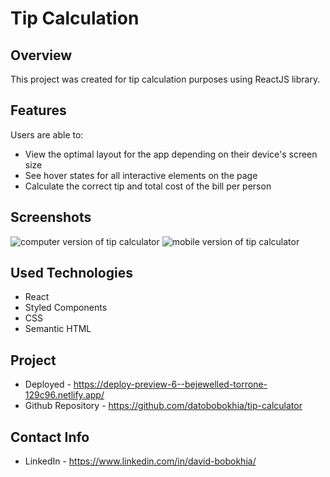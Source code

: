 # Tip Calculation

## Overview

This project was created for tip calculation purposes using ReactJS library.

## Features

Users are able to:
* View the optimal layout for the app depending on their device's screen size
* See hover states for all interactive elements on the page
* Calculate the correct tip and total cost of the bill per person

## Screenshots

<img src="https://user-images.githubusercontent.com/69156870/197610554-d227a395-b099-44b1-9952-f4df3d3838d4.PNG" alt="computer version of tip calculator">


<img src="https://user-images.githubusercontent.com/69156870/197610572-4ece8971-ec7e-4e38-8874-8b38dbbb6e96.PNG" alt="mobile version of tip calculator">


## Used Technologies

* React
* Styled Components
* CSS
* Semantic HTML

## Project

* Deployed - https://deploy-preview-6--bejewelled-torrone-129c96.netlify.app/
* Github Repository - https://github.com/datobobokhia/tip-calculator

## Contact Info

* LinkedIn - https://www.linkedin.com/in/david-bobokhia/
